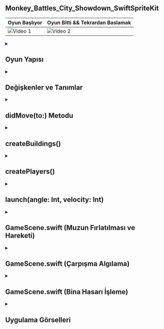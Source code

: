 ## Monkey_Battles_City_Showdown_SwiftSpriteKit
| Oyun Başlıyor | Oyun Bitti && Tekrardan Baslamak |
|---------|---------|
| ![Video 1](https://github.com/user-attachments/assets/b2e368e2-4fb3-40d2-97ae-6ce2f4567125) | ![Video 2](https://github.com/user-attachments/assets/704cbc9f-25cd-45a6-9e7d-72953e0cbd05) |

 <details>
    <summary><h2>Oyun Yapısı</h2></summary>
    Proje Amacı
   Amaç: Oyuncular sırayla muz fırlatarak karşı oyuncuyu vurmayı hedefler. Oyuncuların arasında çeşitli yüksekliklerde binalar bulunur ve bu binalar muzların yörüngesini engelleyebilir.
   Mekanikler:
   Fizik motoru: Oyunda fiziksel çarpışmalar ve yer çekimi etkileri SpriteKit'in fizik motoru ile yönetiliyor.
   Binalar: Rastgele boyut ve konumda binalar oluşturulur, oyuncular bu binaların tepelerinde yer alır.
   Sıra tabanlı oynanış: Oyuncular sırayla muz fırlatır, atış için açı ve hız belirlenir.
   Kazanan: Bir oyuncu karşı tarafı başarıyla vurursa, oyun o oyuncunun galibiyetiyle sonuçlanır.
  </details>  

  <details>
    <summary><h2>Değişkenler ve Tanımlar</h2></summary>
    GameScene Sınıfı: Oyunun ana sahnesini temsil eder. SKScene sınıfından türetilmiştir ve SpriteKit tarafından oyun dünyasını yönetmek için kullanılır.
    Değişkenler:
    buildings: Oyundaki bina nesnelerini saklar.
    player1 ve player2: İki oyuncunun karakterlerini temsil eder.
    banana: Fırlatılan nesneyi (muz) temsil eder.
    currentPlayer: Şu anki oyuncunun kim olduğunu belirler
    
    ```
    class GameScene: SKScene, SKPhysicsContactDelegate {
    var buildings = [BuildingNode]()
    weak var viewController: GameViewController?
    
    var player1: SKSpriteNode!
    var player2: SKSpriteNode!
    var banana: SKSpriteNode!
    
    var currentPlayer = 1
    }




    ```
  </details> 

  <details>
    <summary><h2>didMove(to:) Metodu</h2></summary>
    didMove(to:): Sahne yüklendiğinde çağrılır. Arka plan rengi ayarlanır, binalar oluşturulur ve oyuncular sahneye eklenir.
    physicsWorld.contactDelegate = self: Çarpışma algılama için delegasyon ayarlanır.
    
    ```
    override func didMove(to view: SKView) {
    backgroundColor = UIColor(hue: 0.669, saturation: 0.99, brightness: 0.67, alpha: 1)
    createBuildings()
    createPlayers()
    physicsWorld.contactDelegate = self
    }



    ```
  </details> 

  <details>
    <summary><h2>createBuildings()</h2></summary>
     createBuildings: Oyunda rastgele boyutlarda ve konumlarda bina nesneleri oluşturur.
     Bina Konumlandırma:
     currentX değişkeni kullanılarak binalar yatay eksende dizilir.
     Rastgele genişlik ve yükseklik değerleriyle bina boyutları belirlenir
    
    ```
         func createBuildings() {
    var currentX: CGFloat = -15
    while currentX < 1024 {
        let size = CGSize(width: Int.random(in: 2...4) * 40, height: Int.random(in: 300...600))
        currentX += size.width + 2
        let building = BuildingNode(color: .red, size: size)
        building.position = CGPoint(x: currentX - (size.width / 2), y: size.height / 2)
        building.setup()
        addChild(building)
        buildings.append(building)
    }
    }



    
    ```
  </details> 


  <details>
    <summary><h2>createPlayers()</h2></summary>
    createPlayers: Oyuncuları sahneye ekler.
    Her oyuncu, fiziksel özelliklerle donatılmış bir SKSpriteNode olarak oluşturulur.
    isDynamic = false: Oyuncuların çarpışmalardan etkilenmemesini sağlar.
    
    ```
       func createPlayers() {
    player1 = SKSpriteNode(imageNamed: "player")
    player1.name = "player1"
    player1.physicsBody = SKPhysicsBody(circleOfRadius: player1.size.width / 2)
    player1.physicsBody?.categoryBitMask = CollisionTypes.player.rawValue
    player1.physicsBody?.collisionBitMask = CollisionTypes.banana.rawValue
    player1.physicsBody?.contactTestBitMask = CollisionTypes.banana.rawValue
    player1.physicsBody?.isDynamic = false
    let player1Building = buildings[1]
    player1.position = CGPoint(x: player1Building.position.x, y: player1Building.position.y + ((player1Building.size.height + player1.size.height) / 2))
    addChild(player1)
    ...
    }



    ```
  </details> 

  <details>
    <summary><h2>launch(angle: Int, velocity: Int)</h2></summary>
    launch(angle:velocity:): Oyuncunun fırlatma açısına ve hızına göre muzun hareketini hesaplar.
    Yeni Muz Nesnesi:
    Eski muz varsa kaldırılır.
    Yeni bir banana nesnesi oluşturulur ve fiziksel etkileşimleri ayarlanır
    
    ```
        func launch(angle: Int, velocity: Int) {
    let speed = Double(velocity) / 10.0
    let radians = deg2rad(degrees: angle)
    if banana != nil {
        banana.removeFromParent()
        banana = nil
    }
    banana = SKSpriteNode(imageNamed: "banana")
    banana.name = "banana"
    banana.physicsBody = SKPhysicsBody(circleOfRadius: banana.size.width / 2)
    banana.physicsBody?.categoryBitMask = CollisionTypes.banana.rawValue
    banana.physicsBody?.collisionBitMask = CollisionTypes.building.rawValue | CollisionTypes.player.rawValue
    banana.physicsBody?.contactTestBitMask = CollisionTypes.building.rawValue | CollisionTypes.player.rawValue
    banana.physicsBody?.usesPreciseCollisionDetection = true
    addChild(banana)
    ...
    }



    ```
  </details> 

  <details>
    <summary><h2>GameScene.swift (Muzun Fırlatılması ve Hareketi)</h2></summary>
    Oyuncu Kontrolü: currentPlayer değişkeniyle hangi oyuncunun sırası olduğu kontrol edilir.
    Muzun Konumlandırılması:
    player1 için muz sola, player2 için sağa doğru yerleştirilir.
    Fırlatma İvmesi:
    applyImpulse ile muzun hareket vektörü belirlenir.
    Açılar cos ve sin fonksiyonlarıyla yatay ve dikey kuvvetlere bölünür.
    
    ```
        if currentPlayer == 1 {
    banana.position = CGPoint(x: player1.position.x - 30, y: player1.position.y + 40)
    banana.physicsBody?.angularVelocity = -20
    
    let impulse = CGVector(dx: cos(radians) * -speed, dy: sin(radians) * speed)
    banana.physicsBody?.applyImpulse(impulse)
    } else {
    banana.position = CGPoint(x: player2.position.x + 30, y: player2.position.y + 40)
    banana.physicsBody?.angularVelocity = 20
    
    let impulse = CGVector(dx: cos(radians) * speed, dy: sin(radians) * speed)
    banana.physicsBody?.applyImpulse(impulse)
    }




    ```
  </details> 

  <details>
    <summary><h2>GameScene.swift (Çarpışma Algılama)</h2></summary>
    didBegin Fonksiyonu:
    Çarpışma olduğunda çağrılır. Çarpışan nesneler bodyA ve bodyB olarak alınır.
     Sıralama:
     Bit maskeler karşılaştırılarak firstBody ve secondBody olarak atanır.
    Çarpışma Kontrolü:
    Muz bir binaya çarptığında bananaHitBuilding fonksiyonu çağrılır.
    
    ```
      func didBegin(_ contact: SKPhysicsContact) {
    let firstBody: SKPhysicsBody
    let secondBody: SKPhysicsBody
    
    if contact.bodyA.categoryBitMask < contact.bodyB.categoryBitMask {
        firstBody = contact.bodyA
        secondBody = contact.bodyB
    } else {
        firstBody = contact.bodyB
        secondBody = contact.bodyA
    }
    
    if let firstNode = firstBody.node, let secondNode = secondBody.node {
        if firstNode.name == "banana" && secondNode.name == "building" {
            bananaHitBuilding(secondNode as! BuildingNode, atPoint: contact.contactPoint)
        }
        ...
    }
    }





    ```
  </details> 

  <details>
    <summary><h2>GameScene.swift (Bina Hasarı İşleme)</h2></summary>
    bananaHitBuilding:
    Muzun bir binaya çarptığı durumlarda çağrılır.
    Hasar Hesaplama:
    Çarpışma noktası, binanın yerel koordinatlarına dönüştürülür (convert fonksiyonu).
    hit fonksiyonu çağrılarak bina hasarı işlenir.
    Muzun Kaldırılması:
    Çarpışmadan sonra muz sahneden kaldırılır.
    
    ```
         func bananaHitBuilding(_ building: BuildingNode, atPoint contactPoint: CGPoint) {
    let buildingLocation = convert(contactPoint, to: building)
    building.hit(at: buildingLocation)
    banana.name = nil
    banana.removeFromParent()
    banana = nil
    }




    ```
  </details> 

  


<details>
    <summary><h2>Uygulama Görselleri </h2></summary>
    
    
 <table style="width: 100%;">
    <tr>
        <td style="text-align: center; width: 16.67%;">
            <h4 style="font-size: 14px;">Oyun Basladi</h4>
            <img src="https://github.com/user-attachments/assets/aaf4cca5-9632-4819-8dc3-6e0f8df653d2" style="width: 100%; height: auto;">
        </td>
        <td style="text-align: center; width: 16.67%;">
            <h4 style="font-size: 14px;">Oyun Ortasi Evre</h4>
            <img src="https://github.com/user-attachments/assets/687e5c08-e451-4aab-bdc9-e2cbf7619775" style="width: 100%; height: auto;">
        </td>
    </tr>
</table>
  </details> 
